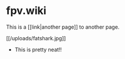 # fpv.wiki

This is a [[link|another page]] to another page.

[[/uploads/fatshark.jpg]]

* This is pretty neat!!
